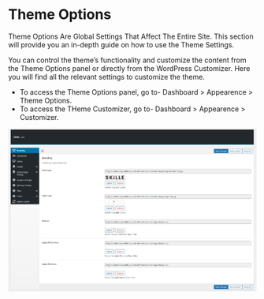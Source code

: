 # Theme Options

Theme Options Are Global Settings That Affect The Entire Site.
This section will provide you an in-depth guide on how to use the Theme Settings.

You can control the theme’s functionality and customize the content from the Theme Options panel or directly from the WordPress Customizer. Here you will find all the relevant settings to customize the theme.

- To access the Theme Options panel, go to- Dashboard > Appearence > Theme Options.
- To access the THeme Customizer, go to- Dashboard > Appearence > Customizer.

![Skille Theme Options](../images/7.png "Skille WordPress Theme")
